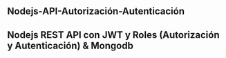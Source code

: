 ## Nodejs-API-Autorización-Autenticación
## Nodejs REST API con JWT y Roles (Autorización y Autenticación) & Mongodb 




